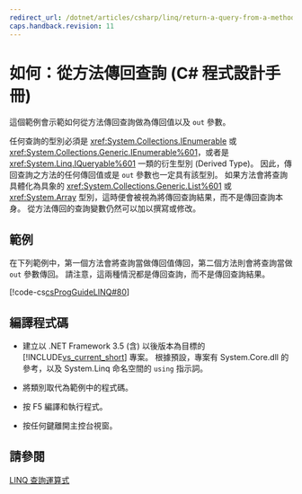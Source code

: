 ```yaml
---
redirect_url: /dotnet/articles/csharp/linq/return-a-query-from-a-method
caps.handback.revision: 11
---
```

# 如何：從方法傳回查詢 (C# 程式設計手冊)
這個範例會示範如何從方法傳回查詢做為傳回值以及 `out` 參數。  
  
 任何查詢的型別必須是 <xref:System.Collections.IEnumerable> 或 <xref:System.Collections.Generic.IEnumerable%601>，或者是 <xref:System.Linq.IQueryable%601> 一類的衍生型別 \(Derived Type\)。  因此，傳回查詢之方法的任何傳回值或是 `out` 參數也一定具有該型別。  如果方法會將查詢具體化為具象的 <xref:System.Collections.Generic.List%601> 或 <xref:System.Array> 型別，這時便會被視為將傳回查詢結果，而不是傳回查詢本身。  從方法傳回的查詢變數仍然可以加以撰寫或修改。  
  
## 範例  
 在下列範例中，第一個方法會將查詢當做傳回值傳回，第二個方法則會將查詢當做 `out` 參數傳回。  請注意，這兩種情況都是傳回查詢，而不是傳回查詢結果。  
  
 [!code-cs[csProgGuideLINQ#80](../../../csharp/programming-guide/arrays/codesnippet/csharp/csLINQProgRef/csRef30LangFeatures_2.cs#80)]  
  
## 編譯程式碼  
  
-   建立以 .NET Framework 3.5 \(含\) 以後版本為目標的 [!INCLUDE[vs_current_short](../../../csharp/programming-guide/classes-and-structs/includes/vs-current-short-md.md)] 專案。  根據預設，專案有 System.Core.dll 的參考，以及 System.Linq 命名空間的 `using` 指示詞。  
  
-   將類別取代為範例中的程式碼。  
  
-   按 F5 編譯和執行程式。  
  
-   按任何鍵離開主控台視窗。  
  
## 請參閱  
 [LINQ 查詢運算式](../../../csharp/programming-guide/linq-query-expressions/index.md)